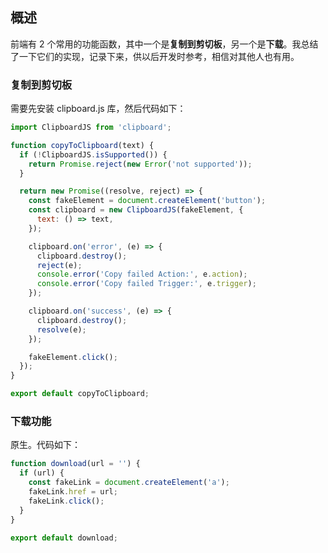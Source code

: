 ## 概述

前端有 2 个常用的功能函数，其中一个是**复制到剪切板**，另一个是**下载**。我总结了一下它们的实现，记录下来，供以后开发时参考，相信对其他人也有用。

### 复制到剪切板

需要先安装 clipboard.js 库，然后代码如下：

```js
import ClipboardJS from 'clipboard';

function copyToClipboard(text) {
  if (!ClipboardJS.isSupported()) {
    return Promise.reject(new Error('not supported'));
  }

  return new Promise((resolve, reject) => {
    const fakeElement = document.createElement('button');
    const clipboard = new ClipboardJS(fakeElement, {
      text: () => text,
    });

    clipboard.on('error', (e) => {
      clipboard.destroy();
      reject(e);
      console.error('Copy failed Action:', e.action);
      console.error('Copy failed Trigger:', e.trigger);
    });

    clipboard.on('success', (e) => {
      clipboard.destroy();
      resolve(e);
    });

    fakeElement.click();
  });
}

export default copyToClipboard;
```

### 下载功能

原生。代码如下：

```js
function download(url = '') {
  if (url) {
    const fakeLink = document.createElement('a');
    fakeLink.href = url;
    fakeLink.click();
  }
}

export default download;
```
